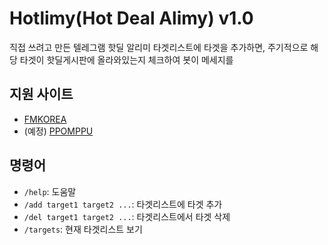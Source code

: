 # Hotlimy(Hot Deal Alimy) v1.0

직접 쓰려고 만든 텔레그램 핫딜 알리미
타겟리스트에 타겟을 추가하면, 주기적으로 해당 타겟이 핫딜게시판에 올라와있는지 체크하여 봇이 메세지를 

## 지원 사이트

- [FMKOREA](https://www.fmkorea.com/hotdeal)
- (예정) [PPOMPPU](https://www.ppomppu.co.kr/zboard/zboard.php?id=ppomppu)

## 명령어

- `/help`: 도움말
- `/add target1 target2 ...`: 타겟리스트에 타겟 추가
- `/del target1 target2 ...`: 타겟리스트에서 타겟 삭제
- `/targets`: 현재 타겟리스트 보기
